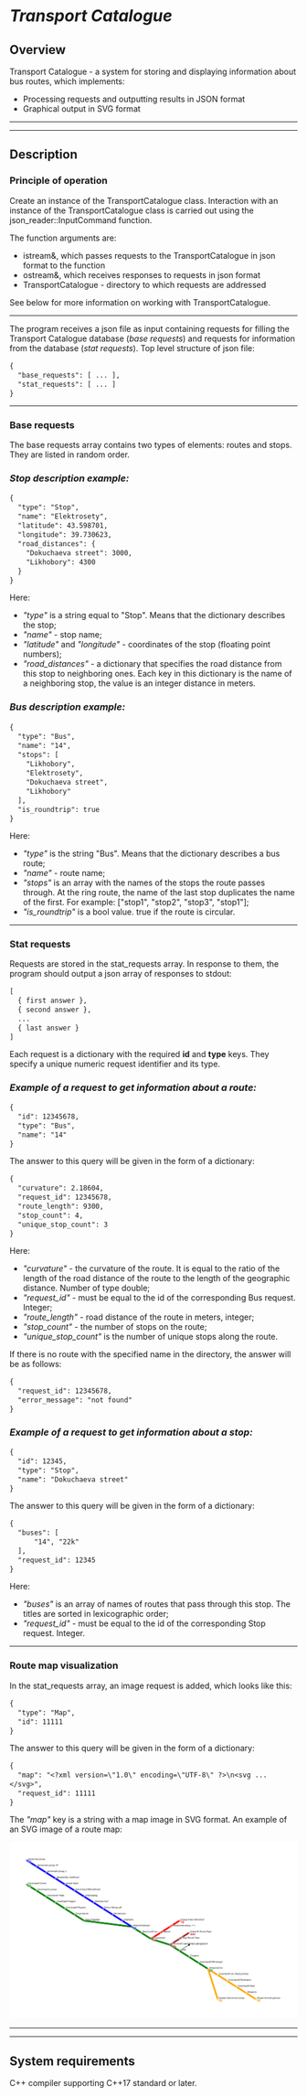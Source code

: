 <h1><i> Transport Catalogue</i></h1>

## **Overview**

Transport Catalogue - a system for storing and displaying information about bus routes, which implements:
* Processing requests and outputting results in JSON format
* Graphical output in SVG format
_____
______
## **Description**

### **Principle of operation**

Create an instance of the TransportCatalogue class. Interaction with an instance of the TransportCatalogue class is carried out using the json_reader::InputCommand function.

The function arguments are:
* istream&, which passes requests to the TransportCatalogue in json format to the function
* ostream&, which receives responses to requests in json format
* TransportCatalogue - directory to which requests are addressed

See below for more information on working with TransportCatalogue.

____
The program receives a json file as input containing requests for filling the Transport Catalogue database (*base requests*) and requests for information from the database (*stat requests*). Top level structure of json file:
```
{
  "base_requests": [ ... ],
  "stat_requests": [ ... ]
} 
```
_____ 
### **Base requests**
The base requests array contains two types of elements: routes and stops. They are listed in random order.

### *Stop description example:*
```
{
  "type": "Stop",
  "name": "Elektrosety",
  "latitude": 43.598701,
  "longitude": 39.730623,
  "road_distances": {
    "Dokuchaeva street": 3000,
    "Likhobory": 4300
  }
} 
```
Here:
* *"type"* is a string equal to "Stop". Means that the dictionary describes the stop;
* *"name"* - stop name;
* *"latitude"* and *"longitude"* - coordinates of the stop (floating point numbers);
* *"road_distances"* - a dictionary that specifies the road distance from this stop to neighboring ones. Each key in this dictionary is the name of a neighboring stop, the value is an integer distance in meters.

### *Bus description example:*
```
{
  "type": "Bus",
  "name": "14",
  "stops": [
    "Likhobory",
    "Elektrosety",
    "Dokuchaeva street",
    "Likhobory"
  ],
  "is_roundtrip": true
} 
```
Here:
* *"type"* is the string "Bus". Means that the dictionary describes a bus route;
* *"name"* - route name;
* *"stops"* is an array with the names of the stops the route passes through. At the ring route, the name of the last stop duplicates the name of the first. For example: ["stop1", "stop2", "stop3", "stop1"];
* *"is_roundtrip"* is a bool value. true if the route is circular.
_____ 
### **Stat requests**
Requests are stored in the stat_requests array. In response to them, the program should output a json array of responses to stdout:
```
[
  { first answer },
  { second answer },
  ...
  { last answer }
] 
```
Each request is a dictionary with the required **id** and **type** keys. They specify a unique numeric request identifier and its type.

### *Example of a request to get information about a route:*
```
{
  "id": 12345678,
  "type": "Bus",
  "name": "14"
} 
```
The answer to this query will be given in the form of a dictionary:
```
{
  "curvature": 2.18604,
  "request_id": 12345678,
  "route_length": 9300,
  "stop_count": 4,
  "unique_stop_count": 3
} 
```
Here:
* *"curvature"* - the curvature of the route. It is equal to the ratio of the length of the road distance of the route to the length of the geographic distance. Number of type double;
* *"request_id"* - must be equal to the id of the corresponding Bus request. Integer;
* *"route_length"* - road distance of the route in meters, integer;
* *"stop_count"* - the number of stops on the route;
* *"unique_stop_count"* is the number of unique stops along the route.

If there is no route with the specified name in the directory, the answer will be as follows:
```
{
  "request_id": 12345678,
  "error_message": "not found"
} 
```

### *Example of a request to get information about a stop:*
```
{
  "id": 12345,
  "type": "Stop",
  "name": "Dokuchaeva street"
} 
```
The answer to this query will be given in the form of a dictionary:
```
{
  "buses": [
      "14", "22k"
  ],
  "request_id": 12345
} 
```
Here:
* *"buses"* is an array of names of routes that pass through this stop. The titles are sorted in lexicographic order;
* *"request_id"* - must be equal to the id of the corresponding Stop request. Integer.
_____ 
### **Route map visualization**
In the stat_requests array, an image request is added, which looks like this:
```
{
  "type": "Map",
  "id": 11111
} 
```
The answer to this query will be given in the form of a dictionary:
```
{
  "map": "<?xml version=\"1.0\" encoding=\"UTF-8\" ?>\n<svg ... </svg>",
  "request_id": 11111
} 
```
The *"map"* key is a string with a map image in SVG format. An example of an SVG image of a route map:

![](Example.svg)

_____
______
## **System requirements**

C++ compiler supporting C++17 standard or later.
